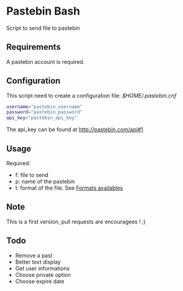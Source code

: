 # Pastebin Bash

Script to send file to pastebin

## Requirements

A pastebin account is required.

## Configuration

This script need to create a configuration file: _$HOME/.pastebin.cnf_

```bash
username="pastebin_username"
password="pastebin_password"
api_key="pastebin_api_key"
```

The api_key can be found at http://pastebin.com/api#1

## Usage

Required:

- f: file to send
- p: name of the pastebin
- t: format of the file. See [Formats availables](./formats.md)

## Note

This is a first version, pull requests are encouragees ! ;)

## Todo

- Remove a past
- Better text display
- Get user informations
- Choose private option
- Choose expire date
